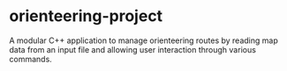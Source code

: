 # orienteering-project
A modular C++ application to manage orienteering routes by reading map data from an input file and allowing user interaction through various commands.
